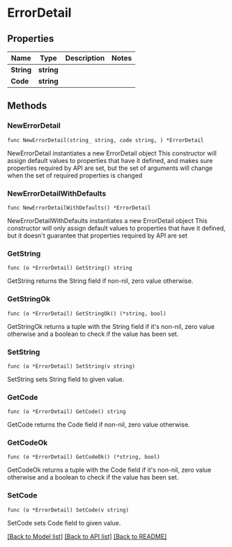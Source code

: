 # ErrorDetail

## Properties

Name | Type | Description | Notes
------------ | ------------- | ------------- | -------------
**String** | **string** |  | 
**Code** | **string** |  | 

## Methods

### NewErrorDetail

`func NewErrorDetail(string_ string, code string, ) *ErrorDetail`

NewErrorDetail instantiates a new ErrorDetail object
This constructor will assign default values to properties that have it defined,
and makes sure properties required by API are set, but the set of arguments
will change when the set of required properties is changed

### NewErrorDetailWithDefaults

`func NewErrorDetailWithDefaults() *ErrorDetail`

NewErrorDetailWithDefaults instantiates a new ErrorDetail object
This constructor will only assign default values to properties that have it defined,
but it doesn't guarantee that properties required by API are set

### GetString

`func (o *ErrorDetail) GetString() string`

GetString returns the String field if non-nil, zero value otherwise.

### GetStringOk

`func (o *ErrorDetail) GetStringOk() (*string, bool)`

GetStringOk returns a tuple with the String field if it's non-nil, zero value otherwise
and a boolean to check if the value has been set.

### SetString

`func (o *ErrorDetail) SetString(v string)`

SetString sets String field to given value.


### GetCode

`func (o *ErrorDetail) GetCode() string`

GetCode returns the Code field if non-nil, zero value otherwise.

### GetCodeOk

`func (o *ErrorDetail) GetCodeOk() (*string, bool)`

GetCodeOk returns a tuple with the Code field if it's non-nil, zero value otherwise
and a boolean to check if the value has been set.

### SetCode

`func (o *ErrorDetail) SetCode(v string)`

SetCode sets Code field to given value.



[[Back to Model list]](../README.md#documentation-for-models) [[Back to API list]](../README.md#documentation-for-api-endpoints) [[Back to README]](../README.md)


